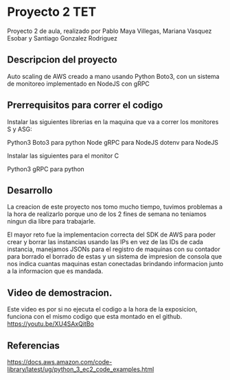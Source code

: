 # Proyecto 2 TET
Proyecto 2 de aula, realizado por Pablo Maya Villegas, Mariana Vasquez Esobar y Santiago Gonzalez Rodriguez

## Descripcion del proyecto
Auto scaling de AWS creado a mano usando Python Boto3, con un sistema de monitoreo implementado en NodeJS con gRPC

## Prerrequisitos para correr el codigo
Instalar las siguientes librerias en la maquina que va a correr los monitores S y ASG:

Python3
Boto3 para python
Node
gRPC para NodeJS
dotenv para NodeJS

Instalar las siguientes para el monitor C

Python3
gRPC para python

## Desarrollo
La creacion de este proyecto nos tomo mucho tiempo, tuvimos problemas a la hora de realizarlo porque uno de los 2 fines de semana no teniamos ningun dia libre para trabajarle.

El mayor reto fue la implementacion correcta del SDK de AWS para poder crear y borrar las instancias usando las IPs en vez de las IDs de cada instancia, manejamos JSONs para el registro de maquinas con su contador para borrado el borrado de estas y un sistema de impresion de consola que nos indica cuantas maquinas estan conectadas brindando informacion junto a la informacion que es mandada.

## Video de demostracion.
Este video es por si no ejecuta el codigo a la hora de la exposicion, funciona con el mismo codigo que esta montado en el github.
https://youtu.be/XU4SAxQitBo

## Referencias
https://docs.aws.amazon.com/code-library/latest/ug/python_3_ec2_code_examples.html
